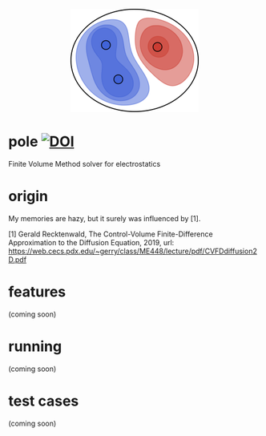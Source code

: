 <p align="center">
  <img src="https://github.com/bchaber/pole/blob/main/pole.svg" width="256px" alt="An electric potential field from three point charges"/>
  <h1>pole <a href="https://zenodo.org/badge/latestdoi/403159619"><img src="https://zenodo.org/badge/403159619.svg" alt="DOI"></a></h1>
</p>

Finite Volume Method solver for electrostatics

# origin
My memories are hazy, but it surely was influenced by [1].

[1] Gerald Recktenwald, The Control-Volume Finite-Difference Approximation to the Diffusion Equation, 2019, url: https://web.cecs.pdx.edu/~gerry/class/ME448/lecture/pdf/CVFDdiffusion2D.pdf

# features
(coming soon)

# running
(coming soon)

# test cases
(coming soon)
